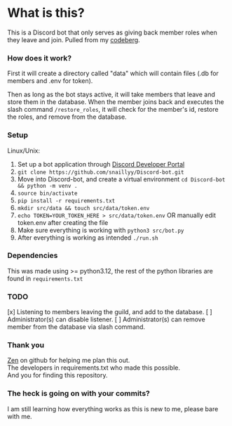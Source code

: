 # What is this?
This is a Discord bot that only serves as giving back member roles when they leave and join.
Pulled from my [codeberg](https://codeberg.org/snaily/Discord-bot).

### How does it work?
First it will create a directory called "data" which will contain files (.db for members and .env for token).

Then as long as the bot stays active, it will take members that leave and store them in the database.
When the member joins back and executes the slash command `/restore_roles`, it will check for the member's id, restore the roles, and remove from the database.

### Setup
Linux/Unix:
1. Set up a bot application through [Discord Developer Portal](https://discord.com/developers)
2. `git clone https://github.com/snaillyy/Discord-bot.git`
3. Move into Discord-bot, and create a virtual environment `cd Discord-bot && python -m venv .`
4. `source bin/activate`
5. `pip install -r requirements.txt`
6. `mkdir src/data && touch src/data/token.env`
7. `echo TOKEN=YOUR_TOKEN_HERE > src/data/token.env` OR manually edit token.env after creating the file
8. Make sure everything is working with `python3 src/bot.py`
9. After everything is working as intended `./run.sh`

### Dependencies
This was made using >= python3.12, the rest of the python libraries are found in `requirements.txt`

### TODO
[x] Listening to members leaving the guild, and add to the database.
[ ] Administrator(s) can disable listener.
[ ] Administrator(s) can remove member from the database via slash command.

### Thank you
[Zen](https://github.com/desultory) on github for helping me plan this out.\
The developers in requirements.txt who made this possible.\
And you for finding this repository.

### The heck is going on with your commits?
I am still learning how everything works as this is new to me, please bare with me.

